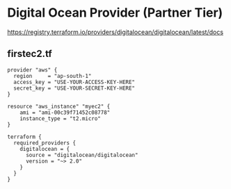 # Digital Ocean Provider (Partner Tier)

https://registry.terraform.io/providers/digitalocean/digitalocean/latest/docs

## firstec2.tf
```
provider "aws" {
  region     = "ap-south-1"
  access_key = "USE-YOUR-ACCESS-KEY-HERE"
  secret_key = "USE-YOUR-SECRET-KEY-HERE"
}

resource "aws_instance" "myec2" {
    ami = "ami-00c39f71452c08778"
    instance_type = "t2.micro"
}

terraform {
  required_providers {
    digitalocean = {
      source = "digitalocean/digitalocean"
      version = "~> 2.0"
    }
  }
}
```